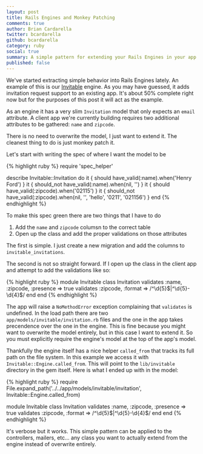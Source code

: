 ```yaml
---
layout: post
title: Rails Engines and Monkey Patching
comments: true
author: Brian Cardarella
twitter: bcardarella
github: bcardarella
category: ruby
social: true
summary: A simple pattern for extending your Rails Engines in your app
published: false
---
```


We've started extracting simple behavior into Rails Engines lately. An
example of this is our
[Invitable](https://github.com/dockyard/invitable) engine. As you may
have guessed, it adds invitation request support to an existing app.
It's about 50% complete right now but for the purposes of this post it
will act as the example.

As an engine it has a very slim `Invitation` model that only
expects an `email` attribute. A client app we're currently
building requires two additional attributes to be gathered: `name` and `zipcode`.

There is no need to overwrite the model, I just want to extend it. The cleanest 
thing to do is just monkey patch it.

Let's start with writing the spec of where I want the model to be

{% highlight ruby %}
require 'spec_helper'

describe Invitable::Invitation do
  it { should     have_valid(:name).when('Henry Ford') }
  it { should_not have_valid(:name).when(nil, '') }
  it { should     have_valid(:zipcode).when('02115') }
  it { should_not have_valid(:zipcode).when(nil, '', 'hello', '0211', '021156') }
end
{% endhighlight %}

To make this spec green there are two things that I have to do

1. Add the `name` and `zipcode` columsn to the correct table
2. Open up the class and add the proper validations on those attributes

The first is simple. I just create a new migration and add the columns
to `invitable_invitations`.

The second is not so straight forward. If I open up the class in the client app and
attempt to add the validations like so:

{% highlight ruby %}
module Invitable
  class Invitation
    validates :name, :zipcode, :presence => true
    validates :zipcode, :format => /^\d{5}$|^\d{5}-\d{4}$/
  end
end
{% endhighlight %}

The app will raise a `NoMethodError` exception complaining that
`validates` is undefined. In the load path there are two
`app/models/invitable/invitation.rb` files and the one in the app takes precendence
over the one in the engine. This is fine because you might want to
overwrite the model entirely, but in this case I want to extend it. So
you must explicitly require the engine's model at the top of the app's model.

Thankfully the engine itself has a nice helper `called_from` that tracks its full path
on the file system. In this example we access it with
`Invitable::Engine.called_from`. This will point to the `lib/invitable` directory
in the gem itself. Here is what I ended up with in the model:

{% highlight ruby %}
require File.expand_path('../../app/models/invitable/invitation', Invitable::Engine.called_from)

module Invitable
  class Invitation
    validates :name, :zipcode, :presence => true
    validates :zipcode, :format => /^\d{5}$|^\d{5}-\d{4}$/
  end
end
{% endhighlight %}

It's verbose but it works. This simple pattern can be applied
to the controllers, mailers, etc... any class you want to actually
extend from the engine instead of overwrite entirely.
